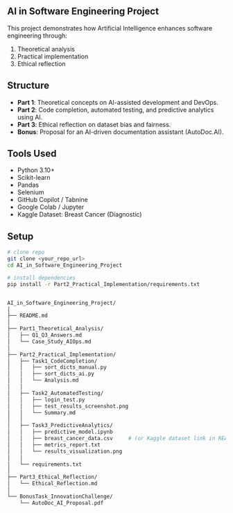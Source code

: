 ## AI in Software Engineering Project

This project demonstrates how Artificial Intelligence enhances software engineering through:
1. Theoretical analysis
2. Practical implementation
3. Ethical reflection

## Structure
- **Part 1**: Theoretical concepts on AI-assisted development and DevOps.
- **Part 2**: Code completion, automated testing, and predictive analytics using AI.
- **Part 3**: Ethical reflection on dataset bias and fairness.
- **Bonus**: Proposal for an AI-driven documentation assistant (AutoDoc.AI).

## Tools Used
- Python 3.10+
- Scikit-learn
- Pandas
- Selenium
- GitHub Copilot / Tabnine
- Google Colab / Jupyter
- Kaggle Dataset: Breast Cancer (Diagnostic)

## Setup
```bash
# clone repo
git clone <your_repo_url>
cd AI_in_Software_Engineering_Project

# install dependencies
pip install -r Part2_Practical_Implementation/requirements.txt


AI_in_Software_Engineering_Project/
│
├── README.md
│
├── Part1_Theoretical_Analysis/
│   ├── Q1_Q3_Answers.md
│   └── Case_Study_AIOps.md
│
├── Part2_Practical_Implementation/
│   ├── Task1_CodeCompletion/
│   │   ├── sort_dicts_manual.py
│   │   ├── sort_dicts_ai.py
│   │   └── Analysis.md
│   │
│   ├── Task2_AutomatedTesting/
│   │   ├── login_test.py
│   │   ├── test_results_screenshot.png
│   │   └── Summary.md
│   │
│   ├── Task3_PredictiveAnalytics/
│   │   ├── predictive_model.ipynb
│   │   ├── breast_cancer_data.csv     # (or Kaggle dataset link in README)
│   │   ├── metrics_report.txt
│   │   └── results_visualization.png
│   │
│   └── requirements.txt
│
├── Part3_Ethical_Reflection/
│   └── Ethical_Reflection.md
│
└── BonusTask_InnovationChallenge/
    └── AutoDoc_AI_Proposal.pdf
